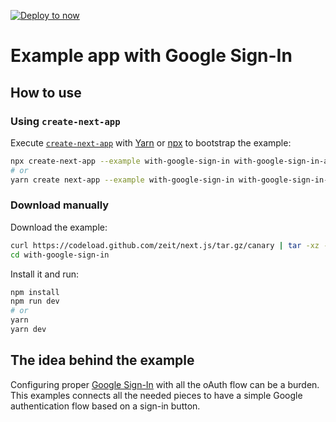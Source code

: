 [![Deploy to now](https://deploy.now.sh/static/button.svg)](https://deploy.now.sh/?repo=https://github.com/zeit/next.js/tree/master/examples/with-google-sign-in)

# Example app with Google Sign-In

## How to use

### Using `create-next-app`

Execute [`create-next-app`](https://github.com/segmentio/create-next-app) with [Yarn](https://yarnpkg.com/lang/en/docs/cli/create/) or [npx](https://github.com/zkat/npx#readme) to bootstrap the example:

```bash
npx create-next-app --example with-google-sign-in with-google-sign-in-app
# or
yarn create next-app --example with-google-sign-in with-google-sign-in-app
```

### Download manually

Download the example:

```bash
curl https://codeload.github.com/zeit/next.js/tar.gz/canary | tar -xz --strip=2 next.js-canary/examples/with-google-sign-in
cd with-google-sign-in
```

Install it and run:

```bash
npm install
npm run dev
# or
yarn
yarn dev
```

## The idea behind the example

Configuring proper [Google Sign-In](https://developers.google.com/identity/) with all the oAuth flow can be a burden. This examples connects all the needed pieces to have a simple Google authentication flow based on a sign-in button.
